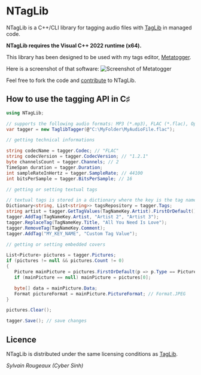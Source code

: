 ﻿# NTagLib

NTagLib is a C++/CLI library for tagging audio files with [TagLib](https://github.com/taglib/taglib) in managed code.

**NTagLib requires the Visual C++ 2022 runtime (x64).**

This library has been designed to be used with my tags editor, [Metatogger](https://www.luminescence-software.org/metatogger).

Here is a screenshot of that software:
![Screenshot of Metatogger](https://www.luminescence-software.org/user/pages/02.metatogger/metatogger_main.png)

Feel free to fork the code and [contribute](https://guides.github.com/activities/contributing-to-open-source/) to NTagLib.

## How to use the tagging API in C♯

```C#
using NTagLib;

// supports the following audio formats: MP3 (*.mp3), FLAC (*.flac), Opus (*.opus), Ogg Vorbis (*.ogg), WMA (*.wma) and AAC/ALAC (*.m4a)
var tagger = new TaglibTagger(@"C:\MyFolder\MyAudioFile.flac");

// getting technical informations

string codecName = tagger.Codec; // "FLAC"
string codecVersion = tagger.CodecVersion; // "1.2.1"
byte channelsCount = tagger.Channels; // 2
TimeSpan duration = tagger.Duration;
int sampleRateInHertz = tagger.SampleRate; // 44100
int bitsPerSample = tagger.BitsPerSample; // 16

// getting or setting textual tags

// textual tags is stored in a dictionary where the key is the tag name in uppercase
Dictionary<string, List<string>> tagsRepository = tagger.Tags;
string artist = tagger.GetTagValues(TagNameKey.Artist).FirstOrDefault();
tagger.AddTag(TagNameKey.Artist, "Artist 2", "Artist 3");
tagger.ReplaceTag(TagNameKey.Title, "All You Need Is Love");
tagger.RemoveTag(TagNameKey.Comment);
tagger.AddTag("MY_KEY_NAME", "Custom Tag Value");

// getting or setting embedded covers

List<Picture> pictures = tagger.Pictures;
if (pictures != null && pictures.Count != 0)
{
   Picture mainPicture = pictures.FirstOrDefault(p => p.Type == PictureType.FrontCover);
   if (mainPicture == null) mainPicture = pictures[0];

   byte[] data = mainPicture.Data;
   Format pictureFormat = mainPicture.PictureFormat; // Format.JPEG
}

pictures.Clear();

tagger.Save(); // save changes
```

## Licence

NTagLib is distributed under the same licensing conditions as [TagLib](https://github.com/taglib/taglib).

_Sylvain Rougeaux (Cyber Sinh)_